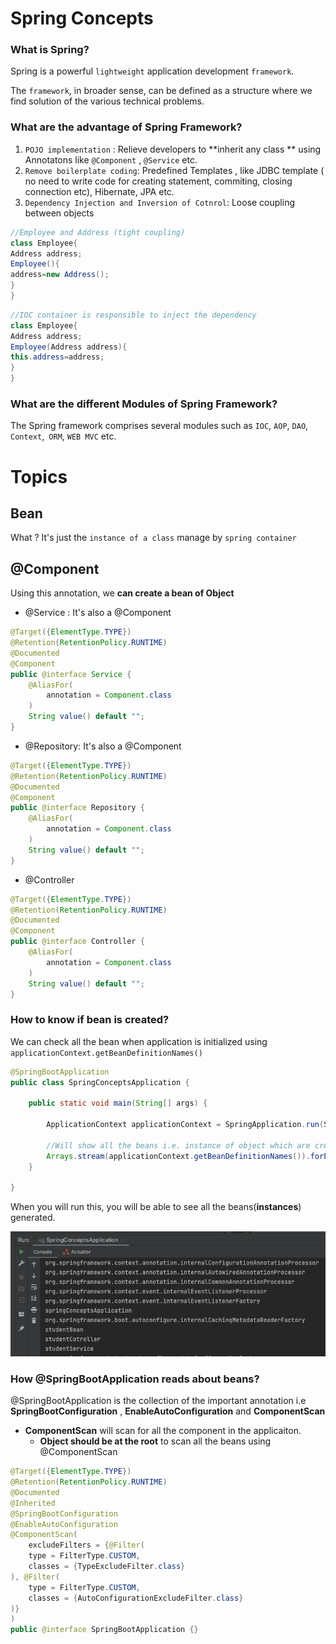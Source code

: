 # Spring Concepts

### What is Spring?

Spring is a powerful `lightweight` application development `framework`. 

The `framework`, in broader sense, can be defined as a structure where we find solution of the various technical problems.


### What are the advantage of Spring Framework?

1. `POJO implementation` : Relieve developers to **inherit any class ** using Annotatons like `@Component` , `@Service` etc. 
2. `Remove boilerplate coding`: Predefined Templates , like JDBC template ( no need to write code for creating statement, commiting, closing connection etc), Hibernate, JPA etc. 
3. `Dependency Injection and Inversion of Cotnrol`: Loose coupling between objects

```java
//Employee and Address (tight coupling)
class Employee{  
Address address;  
Employee(){  
address=new Address();  
}  
}  
```

```java
//IOC container is responsible to inject the dependency
class Employee{  
Address address;  
Employee(Address address){  
this.address=address;  
}  
}  
```
### What are the different Modules of Spring Framework?

The Spring framework comprises several modules such as `IOC`, `AOP`, `DAO`, `Context`,` ORM`, `WEB MVC` etc.

# Topics 

## Bean

What ? It's just the `instance of a class` manage by `spring container`

## @Component

Using this annotation, we **can create a bean of Object**

- @Service : It's also a @Component
```java
@Target({ElementType.TYPE})
@Retention(RetentionPolicy.RUNTIME)
@Documented
@Component
public @interface Service {
    @AliasFor(
        annotation = Component.class
    )
    String value() default "";
}

```
- @Repository: It's also a @Component
```java
@Target({ElementType.TYPE})
@Retention(RetentionPolicy.RUNTIME)
@Documented
@Component
public @interface Repository {
    @AliasFor(
        annotation = Component.class
    )
    String value() default "";
}

```
- @Controller
```java
@Target({ElementType.TYPE})
@Retention(RetentionPolicy.RUNTIME)
@Documented
@Component
public @interface Controller {
    @AliasFor(
        annotation = Component.class
    )
    String value() default "";
}

```

### How to know if bean is created?

We can check all the bean when application is initialized using `applicationContext.getBeanDefinitionNames()`

```java
@SpringBootApplication
public class SpringConceptsApplication {

    public static void main(String[] args) {

        ApplicationContext applicationContext = SpringApplication.run(SpringConceptsApplication.class, args);

        //Will show all the beans i.e. instance of object which are created for you: Spring framework beans
        Arrays.stream(applicationContext.getBeanDefinitionNames()).forEach(System.out::println);
    }

}
```

When you will run this, you will be able to see all the beans(**instances**) generated.

![](src/main/resources/images/beans.png)

### How @SpringBootApplication reads about beans?

@SpringBootApplication is the collection of the important annotation i.e **SpringBootConfiguration** , **EnableAutoConfiguration** and **ComponentScan**


- **ComponentScan** will scan for all the component in the applicaiton.
    - **Object should be at the root** to scan all the beans using @ComponentScan

```java
@Target({ElementType.TYPE})
@Retention(RetentionPolicy.RUNTIME)
@Documented
@Inherited
@SpringBootConfiguration
@EnableAutoConfiguration
@ComponentScan(
    excludeFilters = {@Filter(
    type = FilterType.CUSTOM,
    classes = {TypeExcludeFilter.class}
), @Filter(
    type = FilterType.CUSTOM,
    classes = {AutoConfigurationExcludeFilter.class}
)}
)
public @interface SpringBootApplication {}
```
